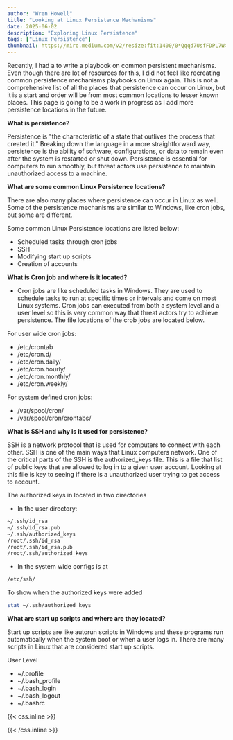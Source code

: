 ```yaml
---
author: "Wren Howell"
title: "Looking at Linux Persistence Mechanisms"
date: 2025-06-02
description: "Exploring Linux Persistence"
tags: ["Linux Persistence"]
thumbnail: https://miro.medium.com/v2/resize:fit:1400/0*Qqqd7UsfFDPL7WXh.jpeg
---
```


Recently, I had a to write a playbook on common persistent mechanisms. Even though there are lot of resources for this, I did not feel like recreating common persistence mechanisms playbooks on Linux again. This is not a comprehensive list of all the places that persistence can occur on Linux, but it is a start and order will be from most common locations to lesser known places. This page is going to be a work in progress as I add more persistence locations in the future. 

**What is persistence?**

Persistence is "the characteristic of a state that outlives the process that created it."
Breaking down the language in a more straightforward way, persistence is the ability of software, configurations, or data to remain even after the system is restarted or shut down. Persistence is essential for computers to run smoothly, but threat actors use persistence to maintain unauthorized access to a machine.

**What are some common Linux Persistence locations?**

There are also many places where persistence can occur in Linux as well. Some of the persistence mechanisms are similar to Windows, like cron jobs, but some are different. 

Some common Linux Persistence locations are listed below:

- Scheduled tasks through cron jobs 
- SSH
- Modifying start up scripts 
- Creation of accounts

**What is Cron job and where is it located?**

- Cron jobs are like scheduled tasks in Windows. They are used to schedule tasks to run at specific times or intervals and come on most Linux systems. Cron jobs can executed from both a system level and a user level so this is very common way that threat actors try to achieve persistence. The file locations of the crob jobs are located below.  

For user wide cron jobs:

  - /etc/crontab
  - /etc/cron.d/
  - /etc/cron.daily/
  - /etc/cron.hourly/
  - /etc/cron.monthly/
  - /etc/cron.weekly/

For system defined cron jobs:

 - /var/spool/cron/
- /var/spool/cron/crontabs/


**What is SSH and why is it used for persistence?**

SSH is a network protocol that is used for computers to connect with each other. SSH is one of the main ways that Linux computers network. One of the critical parts of the SSH is the authorized_keys file. This is a file that list of public keys that are allowed to log in to a given user account. Looking at this file is key to seeing if there is a unauthorized user trying to get access to account. 

The authorized keys in located in two directories 

- In the user directory:

```bash
~/.ssh/id_rsa
~/.ssh/id_rsa.pub
~/.ssh/authorized_keys
/root/.ssh/id_rsa
/root/.ssh/id_rsa.pub
/root/.ssh/authorized_keys
``` 

- In the system wide configs is at 

```bash
/etc/ssh/
``` 

To show when the authorized keys were added 

```bash
stat ~/.ssh/authorized_keys
```


**What are start up scripts and where are they located?**

Start up scripts are like autorun scripts in Windows and these programs run automatically when the system boot or when a user logs in. There are many scripts in Linux that are considered start up scripts. 

User Level

- ~/.profile
- ~/.bash_profile
- ~/.bash_login
- ~/.bash_logout
- ~/.bashrc



{{< css.inline >}}

<style>
.emojify {
	font-family: Apple Color Emoji, Segoe UI Emoji, NotoColorEmoji, Segoe UI Symbol, Android Emoji, EmojiSymbols;
	font-size: 2rem;
	vertical-align: middle;
}
@media screen and (max-width:650px) {
  .nowrap {
    display: block;
    margin: 25px 0;
  }
}
</style>

{{< /css.inline >}}
